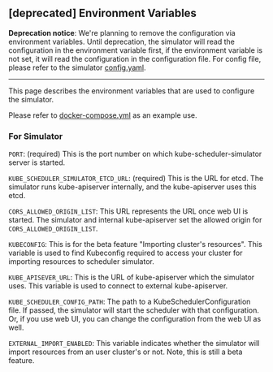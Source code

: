 ## [deprecated] Environment Variables

**Deprecation notice**: We're planning to remove the configuration via environment variables.
Until deprecation, the simulator will read the configuration in the environment variable first,
if the environment variable is not set, it will read the configuration in the configuration file.
For config file, please refer to the simulator [config.yaml](./../config.yaml).

---

This page describes the environment variables that are used to configure the simulator.

Please refer to [docker-compose.yml](./../../docker-compose.yml) as an example use.

### For Simulator

`PORT`: (required) This is the port number on which kube-scheduler-simulator
server is started.

`KUBE_SCHEDULER_SIMULATOR_ETCD_URL`: (required) This is the URL for
etcd. The simulator runs kube-apiserver internally, and the
kube-apiserver uses this etcd.

`CORS_ALLOWED_ORIGIN_LIST`: This URL represents the URL once web UI is
started. The simulator and internal kube-apiserver set the allowed
origin for `CORS_ALLOWED_ORIGIN_LIST`.

`KUBECONFIG`: This is for the beta feature "Importing cluster's 
resources". This variable is used to find Kubeconfig required to
access your cluster for importing resources to scheduler simulator.

`KUBE_APISEVER_URL`: This is the URL of kube-apiserver which the
simulator uses. This variable is used to connect to external kube-apiserver.

`KUBE_SCHEDULER_CONFIG_PATH`: The path to a KubeSchedulerConfiguration
file.  If passed, the simulator will start the scheduler with that
configuration. Or, if you use web UI, you can change the
configuration from the web UI as well.

`EXTERNAL_IMPORT_ENABLED`: This variable indicates whether the simulator
will import resources from an user cluster's or not.
Note, this is still a beta feature.
